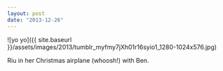 ```yaml
---
layout: post
date: "2013-12-26"
---
```


![yo yo]({{ site.baseurl }}/assets/images/2013/tumblr_myfmy7jXh01r16syio1_1280-1024x576.jpg)

Riu in her Christmas airplane (whoosh!) with Ben.
